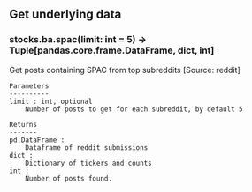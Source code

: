 ## Get underlying data 
### stocks.ba.spac(limit: int = 5) -> Tuple[pandas.core.frame.DataFrame, dict, int]

Get posts containing SPAC from top subreddits [Source: reddit]

    Parameters
    ----------
    limit : int, optional
        Number of posts to get for each subreddit, by default 5

    Returns
    -------
    pd.DataFrame :
        Dataframe of reddit submissions
    dict :
        Dictionary of tickers and counts
    int :
        Number of posts found.
